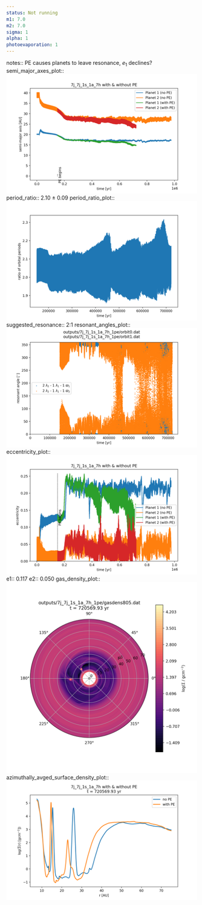 ```yaml
---
status: Not running
m1: 7.0
m2: 7.0
sigma: 1
alpha: 1
photoevaporation: 1
---
```


notes:: PE causes planets to leave resonance, $e_1$ declines?
semi_major_axes_plot:: ![semi_major_axes_7j_7j_1s_1a_7h_1pe.png](plots/semi_major_axes/semi_major_axes_7j_7j_1s_1a_7h_1pe.png)
period_ratio:: 2.10 ± 0.09
period_ratio_plot:: ![period_ratio_7j_7j_1s_1a_7h_1pe.png](plots/period_ratio/period_ratio_7j_7j_1s_1a_7h_1pe.png)
suggested_resonance:: 2:1
resonant_angles_plot:: ![resonant_angles_7j_7j_1s_1a_7h_1pe.png](plots/resonant_angles/resonant_angles_7j_7j_1s_1a_7h_1pe.png)
eccentricity_plot:: ![eccentricity_7j_7j_1s_1a_7h_1pe.png](plots/eccentricity/eccentricity_7j_7j_1s_1a_7h_1pe.png)
e1:: 0.117
e2:: 0.050
gas_density_plot:: ![gas_density_7j_7j_1s_1a_7h_1pe.png](plots/gas_density/gas_density_7j_7j_1s_1a_7h_1pe.png)
azimuthally_avged_surface_density_plot:: ![azimuthally_avged_surface_density_7j_7j_1s_1a_7h_1pe.png](plots/azimuthally_avged_surface_density/azimuthally_avged_surface_density_7j_7j_1s_1a_7h_1pe.png)
